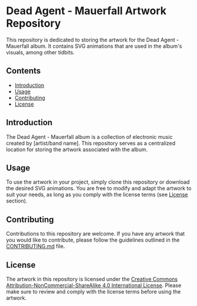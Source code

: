 # Dead Agent - Mauerfall Artwork Repository

This repository is dedicated to storing the artwork for the Dead Agent - Mauerfall album. It contains SVG animations that are used in the album's visuals, among other tidbits.

## Contents

- [Introduction](#introduction)
- [Usage](#usage)
- [Contributing](#contributing)
- [License](#license)

## Introduction

The Dead Agent - Mauerfall album is a collection of electronic music created by [artist/band name]. This repository serves as a centralized location for storing the artwork associated with the album.

## Usage

To use the artwork in your project, simply clone this repository or download the desired SVG animations. You are free to modify and adapt the artwork to suit your needs, as long as you comply with the license terms (see [License](#license) section).

## Contributing

Contributions to this repository are welcome. If you have any artwork that you would like to contribute, please follow the guidelines outlined in the [CONTRIBUTING.md](CONTRIBUTING.md) file.

## License

The artwork in this repository is licensed under the [Creative Commons Attribution-NonCommercial-ShareAlike 4.0 International License](LICENSE). Please make sure to review and comply with the license terms before using the artwork.

